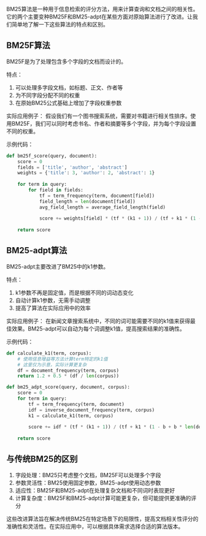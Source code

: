 BM25算法是一种用于信息检索的评分方法，用来计算查询和文档之间的相关性。它的两个主要变种BM25F和BM25-adpt在某些方面对原始算法进行了改进。让我们简单地了解一下这些算法的特点和区别。

## BM25F算法

BM25F是为了处理包含多个字段的文档而设计的。

特点：
1. 可以处理多字段文档，如标题、正文、作者等
2. 为不同字段分配不同的权重
3. 在原始BM25公式基础上增加了字段权重参数

实际应用例子：
假设我们有一个图书搜索系统，需要对书籍进行相关性排序。使用BM25F，我们可以同时考虑书名、作者和摘要等多个字段，并为每个字段设置不同的权重。

示例代码：

```python
def bm25f_score(query, document):
    score = 0
    fields = ['title', 'author', 'abstract']
    weights = {'title': 3, 'author': 2, 'abstract': 1}
    
    for term in query:
        for field in fields:
            tf = term_frequency(term, document[field])
            field_length = len(document[field])
            avg_field_length = average_field_length(field)
            
            score += weights[field] * (tf * (k1 + 1)) / (tf + k1 * (1 - b + b * field_length / avg_field_length))
    
    return score
```

## BM25-adpt算法

BM25-adpt主要改进了BM25中的k1参数。

特点：
1. k1参数不再是固定值，而是根据不同的词动态变化
2. 自动计算k1参数，无需手动调整
3. 提高了算法在实际应用中的效率

实际应用例子：
在新闻文章搜索系统中，不同的词可能需要不同的k1值来获得最佳效果。BM25-adpt可以自动为每个词调整k1值，提高搜索结果的准确性。

示例代码：

```python
def calculate_k1(term, corpus):
    # 使用信息增益等方法计算term特定的k1值
    # 这里仅为示意，实际计算更复杂
    df = document_frequency(term, corpus)
    return 1.2 + 0.5 * (df / len(corpus))

def bm25_adpt_score(query, document, corpus):
    score = 0
    for term in query:
        tf = term_frequency(term, document)
        idf = inverse_document_frequency(term, corpus)
        k1 = calculate_k1(term, corpus)
        
        score += idf * (tf * (k1 + 1)) / (tf + k1 * (1 - b + b * len(document) / average_document_length(corpus)))
    
    return score
```

## 与传统BM25的区别

1. 字段处理：BM25只考虑整个文档，BM25F可以处理多个字段
2. 参数灵活性：BM25使用固定参数，BM25-adpt使用动态参数
3. 适应性：BM25F和BM25-adpt在处理复杂文档和不同词时表现更好
4. 计算复杂度：BM25F和BM25-adpt计算可能更复杂，但可能提供更准确的评分

这些改进算法旨在解决传统BM25在特定场景下的局限性，提高文档相关性评分的准确性和灵活性。在实际应用中，可以根据具体需求选择合适的算法版本。
